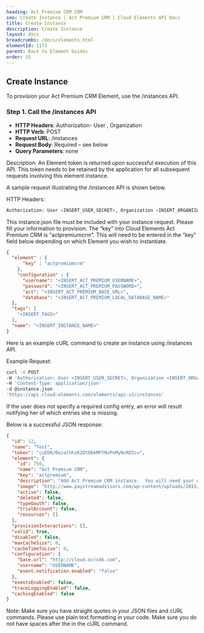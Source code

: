```yaml
---
heading: Act Premium CRM CRM
seo: Create Instance | Act Premium CRM | Cloud Elements API Docs
title: Create Instance
description: Create Instance
layout: docs
breadcrumbs: /docs/elements.html
elementId: 1173
parent: Back to Element Guides
order: 15
---
```


## Create Instance

To provision your Act Premium CRM Element, use the /instances API.

### Step 1. Call the /instances API

* __HTTP Headers__: Authorization- User <user secret>, Organization <organization secret>
* __HTTP Verb__: POST
* __Request URL__: /instances
* __Request Body__: Required – see below
* __Query Parameters__: none

Description: An Element token is returned upon successful execution of this API. This token needs to be retained by the application for all subsequent requests involving this element instance.

A sample request illustrating the /instances API is shown below.

HTTP Headers:

```bash
Authorization: User <INSERT_USER_SECRET>, Organization <INSERT_ORGANIZATION_SECRET>

```
This instance.json file must be included with your instance request.  Please fill your information to provision.  The “key” into Cloud Elements Act Premium CRM is "actpremiumcrm".  This will need to be entered in the “key” field below depending on which Element you wish to instantiate.

```json
{
  "element" : {
      "key" : "actpremiumcrm"
    },
    "configuration" : {
      "username": "<INSERT_ACT_PREMIUM_USERNAME>",
      "password": "<INSERT_ACT_PREMIUM_PASSWORD>",
      "act": "<INSERT_ACT_PREMIUM_BASE_URL>",
      "database": "<INSERT_ACT_PREMIUM_LOCAL_DATABASE_NAME>"
  },
  "tags": [
    "<INSERT_TAGS>"
  ],
  "name": "<INSERT_INSTANCE_NAME>"
}
```

Here is an example cURL command to create an instance using /instances API.

Example Request:

```bash
curl -X POST
-H 'Authorization: User <INSERT_USER_SECRET>, Organization <INSERT_ORGANIZATION_SECRET>'
-H 'Content-Type: application/json'
-d @instance.json
'https://api.cloud-elements.com/elements/api-v2/instances'
```

If the user does not specify a required config entry, an error will result notifying her of which entries she is missing.

Below is a successful JSON response:

```json
{
  "id": 12,
  "name": "Test",
  "token": "cuED0/DezalhhzK2OtO6kMP7NvPnMyNcRDZc=",
  "element": {
    "id": 750,
    "name": "Act Premium CRM",
    "key": "actpremium",
    "description": "Add Act Premium CRM instance.  You will need your Act Premium CRM account details to create an instance",
    "image": "http://www.paystreamadvisors.com/wp-content/uploads/2015/01/Act Premium CRM-Logo_340x170_01-new.gif",
    "active": false,
    "deleted": false,
    "typeOauth": false,
    "trialAccount": false,
    "resources": []
  },
  "provisionInteractions": [],
  "valid": true,
  "disabled": false,
  "maxCacheSize": 0,
  "cacheTimeToLive": 0,
  "configuration": {
    "base.url": "http://cloud.ocrsdk.com",
    "username": "USERNAME",
    "event.notification.enabled": "false"
  },
  "eventsEnabled": false,
  "traceLoggingEnabled": false,
  "cachingEnabled": false
}
```

Note:  Make sure you have straight quotes in your JSON files and cURL commands.  Please use plain text formatting in your code.  Make sure you do not have spaces after the in the cURL command.
